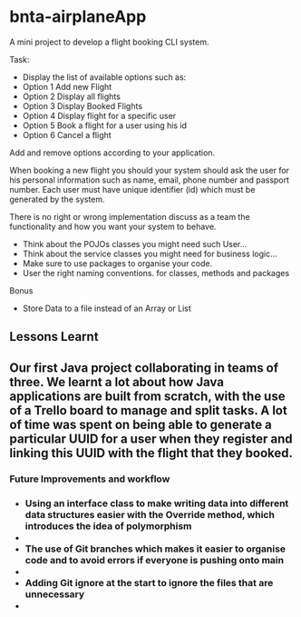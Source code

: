 # bnta-airplaneApp
A mini project to develop a flight booking CLI system. 

Task:
 - Display the list of available options such as:
 - Option 1 Add new Flight
 - Option 2 Display all flights
 - Option 3 Display Booked Flights
 - Option 4 Display flight for a specific user
 - Option 5 Book a flight for a user using his id
 - Option 6 Cancel a flight

Add and remove options according to your application.

When booking a new flight you should your system should ask the user for his personal information such as name, email, phone number and passport number. Each user must have unique identifier (id) which must be generated by the system.

There is no right or wrong implementation discuss as a team the functionality and how you want your system to behave.

- Think about the POJOs classes you might need such User...
- Think about the service classes you might need for business logic...
- Make sure to use packages to organise your code.
- User the right naming conventions. for classes, methods and packages

Bonus
- Store Data to a file instead of an Array or List

<h2>Lessons Learnt<h2>

  Our first Java project collaborating in teams of three. We learnt a lot about how Java applications are built from scratch, with the use of a Trello board to manage and split tasks. A lot of time was spent on being able to generate a particular UUID for a user when they register and linking this UUID with the flight that they booked. 
  
<h3>Future Improvements and workflow<h3>
  
  <ul>
    <li>Using an interface class to make writing data into different data structures easier with the Override method, which introduces the idea of polymorphism<li>
    <li>The use of Git branches which makes it easier to organise code and to avoid errors if everyone is pushing onto main<li>
    <li>Adding Git ignore at the start to ignore the files that are unnecessary<li>
  <ul>
    
